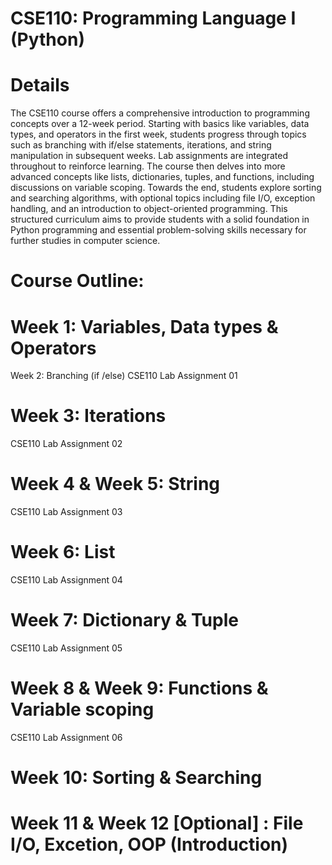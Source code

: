 # CSE110: Programming Language I (Python)

# Details
The CSE110 course offers a comprehensive introduction to programming concepts over a 12-week period. Starting with basics like variables, data types, and operators in the first week, students progress through topics such as branching with if/else statements, iterations, and string manipulation in subsequent weeks. Lab assignments are integrated throughout to reinforce learning. The course then delves into more advanced concepts like lists, dictionaries, tuples, and functions, including discussions on variable scoping. Towards the end, students explore sorting and searching algorithms, with optional topics including file I/O, exception handling, and an introduction to object-oriented programming. This structured curriculum aims to provide students with a solid foundation in Python programming and essential problem-solving skills necessary for further studies in computer science.

# Course Outline:

# Week 1: Variables, Data types & Operators
Week 2: Branching (if /else)
CSE110 Lab Assignment 01
# Week 3: Iterations
CSE110 Lab Assignment 02
# Week 4 & Week 5: String
CSE110 Lab Assignment 03
# Week 6: List
CSE110 Lab Assignment 04
# Week 7: Dictionary & Tuple
CSE110 Lab Assignment 05
# Week 8 & Week 9: Functions & Variable scoping
CSE110 Lab Assignment 06
# Week 10: Sorting & Searching
# Week 11 & Week 12 [Optional] : File I/O, Excetion, OOP (Introduction)
